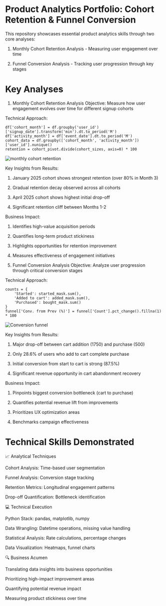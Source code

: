 # Product Analytics Portfolio: Cohort Retention & Funnel Conversion

This repository showcases essential product analytics skills through two core analyses:

1) Monthly Cohort Retention Analysis - Measuring user engagement over time

2) Funnel Conversion Analysis - Tracking user progression through key stages

# Key Analyses
1. Monthly Cohort Retention Analysis
Objective: Measure how user engagement evolves over time for different signup cohorts

Technical Approach:
```
df['cohort_month'] = df.groupby('user_id')['signup_date'].transform('min').dt.to_period('M')
df['activity_month'] = df['event_date'].dt.to_period('M')
cohort_data = df.groupby(['cohort_month', 'activity_month'])['user_id'].nunique()
retention = cohort_pivot.divide(cohort_sizes, axis=0) * 100 
```
![monthly cohort retention](https://github.com/user-attachments/assets/ba0f06b9-a2da-47c2-b17d-cdedd0275ceb)

Key Insights from Results:

1. January 2025 cohort shows strongest retention (over 80% in Month 3)

2. Gradual retention decay observed across all cohorts

3. April 2025 cohort shows highest initial drop-off

4. Significant retention cliff between Months 1-2

Business Impact:

1. Identifies high-value acquisition periods

2. Quantifies long-term product stickiness

3. Highlights opportunities for retention improvement

4. Measures effectiveness of engagement initiatives


2. Funnel Conversion Analysis
Objective: Analyze user progression through critical conversion stages

Technical Approach:
```
counts = {
    'Started': started_mask.sum(),
    'Added to cart': added_mask.sum(),
    'Purchased': bought_mask.sum()
}
funnel['Conv. from Prev (%)'] = funnel['Count'].pct_change().fillna(1) * 100
```
![Conversion funnel](https://github.com/user-attachments/assets/c2dc15e2-9fee-48ec-ac51-42fddeee3e2b)

Key Insights from Results:

1. Major drop-off between cart addition (1750) and purchase (500)

2. Only 28.6% of users who add to cart complete purchase

3. Initial conversion from start to cart is strong (87.5%)

4. Significant revenue opportunity in cart abandonment recovery

Business Impact:

1. Pinpoints biggest conversion bottleneck (cart to purchase)

2. Quantifies potential revenue lift from improvements

3. Prioritizes UX optimization areas

4. Benchmarks campaign effectiveness

# Technical Skills Demonstrated
📈 Analytical Techniques

Cohort Analysis: Time-based user segmentation

Funnel Analysis: Conversion stage tracking

Retention Metrics: Longitudinal engagement patterns

Drop-off Quantification: Bottleneck identification

💻 Technical Execution

Python Stack: pandas, matplotlib, numpy

Data Wrangling: Datetime operations, missing value handling

Statistical Analysis: Rate calculations, percentage changes

Data Visualization: Heatmaps, funnel charts

🔍 Business Acumen

Translating data insights into business opportunities

Prioritizing high-impact improvement areas

Quantifying potential revenue impact

Measuring product stickiness over time

